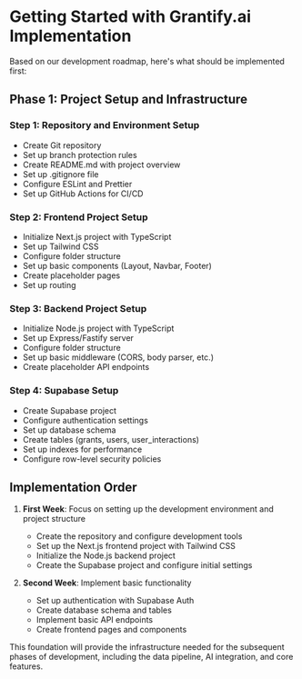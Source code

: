 # Getting Started with Grantify.ai Implementation

Based on our development roadmap, here's what should be implemented first:

## Phase 1: Project Setup and Infrastructure

### Step 1: Repository and Environment Setup
- Create Git repository
- Set up branch protection rules
- Create README.md with project overview
- Set up .gitignore file
- Configure ESLint and Prettier
- Set up GitHub Actions for CI/CD

### Step 2: Frontend Project Setup
- Initialize Next.js project with TypeScript
- Set up Tailwind CSS
- Configure folder structure
- Set up basic components (Layout, Navbar, Footer)
- Create placeholder pages
- Set up routing

### Step 3: Backend Project Setup
- Initialize Node.js project with TypeScript
- Set up Express/Fastify server
- Configure folder structure
- Set up basic middleware (CORS, body parser, etc.)
- Create placeholder API endpoints

### Step 4: Supabase Setup
- Create Supabase project
- Configure authentication settings
- Set up database schema
- Create tables (grants, users, user_interactions)
- Set up indexes for performance
- Configure row-level security policies

## Implementation Order

1. **First Week**: Focus on setting up the development environment and project structure
   - Create the repository and configure development tools
   - Set up the Next.js frontend project with Tailwind CSS
   - Initialize the Node.js backend project
   - Create the Supabase project and configure initial settings

2. **Second Week**: Implement basic functionality
   - Set up authentication with Supabase Auth
   - Create database schema and tables
   - Implement basic API endpoints
   - Create frontend pages and components

This foundation will provide the infrastructure needed for the subsequent phases of development, including the data pipeline, AI integration, and core features.